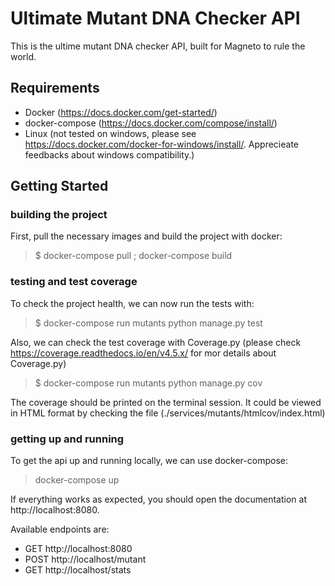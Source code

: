 # Ultimate Mutant DNA Checker API

This is the ultime mutant DNA checker API, built for Magneto to rule the world.

## Requirements

- Docker (https://docs.docker.com/get-started/)
- docker-compose (https://docs.docker.com/compose/install/)
- Linux (not tested on windows, please see https://docs.docker.com/docker-for-windows/install/. Apprecieate feedbacks about windows compatibility.)

## Getting Started

### building the project

First, pull the necessary images and build the project with docker:

> $ docker-compose pull ;  docker-compose build

### testing and test coverage
To check the project health, we can now run the tests with:

> $ docker-compose run mutants python manage.py test

Also, we can check the test coverage with Coverage.py (please check https://coverage.readthedocs.io/en/v4.5.x/ for mor details about Coverage.py)

> $ docker-compose run mutants python manage.py cov

The coverage should be printed on the terminal session. It could be viewed in HTML format by checking the file (./services/mutants/htmlcov/index.html)

### getting up and running

To get the api up and running locally, we can use docker-compose:

> docker-compose up

If everything works as expected, you should open the documentation at http://localhost:8080.

Available endpoints are:
- GET http://localhost:8080
- POST http://localhost/mutant
- GET http://localhost/stats
